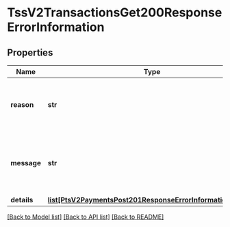 # TssV2TransactionsGet200ResponseErrorInformation

## Properties
Name | Type | Description | Notes
------------ | ------------- | ------------- | -------------
**reason** | **str** | 1-word description of why a request succeeded or failed.  | [optional] 
**message** | **str** | The user-facing description for why a request succeeded or failed.  | [optional] 
**details** | [**list[PtsV2PaymentsPost201ResponseErrorInformationDetails]**](PtsV2PaymentsPost201ResponseErrorInformationDetails.md) |  | [optional] 

[[Back to Model list]](../README.md#documentation-for-models) [[Back to API list]](../README.md#documentation-for-api-endpoints) [[Back to README]](../README.md)


